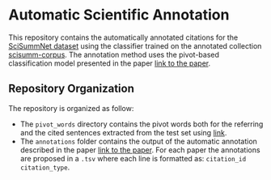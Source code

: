 # Automatic Scientific Annotation
This repository contains the automatically annotated citations for the [SciSummNet dataset](https://cs.stanford.edu/~myasu/projects/scisumm_net/) using the classifier trained on the annotated collection [scisumm-corpus](https://github.com/WING-NUS/scisumm-corpus). The annotation method uses the pivot-based classification model presented in the paper [link to the paper](link).

## Repository Organization
The repository is organized as follow:
- The `pivot_words` directory contains the pivot words both for the referring and the cited sentences extracted from the test set using [link](https://arxiv.org/abs/1909.12335).
- The `annotations` folder contains the output of the automatic annotation described in the paper [link to the paper](link). For each paper the annotations are proposed in a `.tsv` where each line is formatted as: `citation_id  citation_type`.

